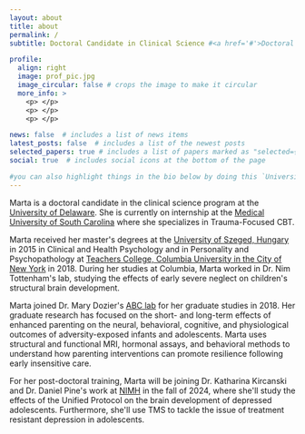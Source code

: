 ```yaml
---
layout: about
title: about
permalink: /
subtitle: Doctoral Candidate in Clinical Science #<a href='#'>Doctoral Candidate</a> #. Address. Contacts. Moto. Etc.

profile:
  align: right
  image: prof_pic.jpg
  image_circular: false # crops the image to make it circular
  more_info: >
    <p> </p>
    <p> </p>
    <p> </p>

news: false  # includes a list of news items
latest_posts: false  # includes a list of the newest posts
selected_papers: true # includes a list of papers marked as "selected={true}"
social: true  # includes social icons at the bottom of the page

#you can also highlight things in the bio below by doing this `University of Delaware (UD)`
---
```



Marta is a doctoral candidate in the clinical science program at the [University of Delaware](https://www.psych.udel.edu/graduate/areas-of-study/clinical-science). She is currently on internship at the [Medical University of South Carolina](https://medicine.musc.edu/departments/psychiatry/education/clinical-psychology) where she specializes in Trauma-Focused CBT.

Marta received her master's degrees at the [University of Szeged, Hungary](https://u-szeged.hu/english) in 2015 in Clinical and Health Psychology and in Personality and Psychopathology at [Teachers College, Columbia University in the City of New York](https://www.tc.columbia.edu/counseling-and-clinical-psychology/clinical/degrees--requirements/psychology-in-education-general-track-ma/) in 2018. During her studies at Columbia, Marta worked in Dr. Nim Tottenham's lab, studying the effects of early severe neglect on children's structural brain development.

Marta joined Dr. Mary Dozier's [ABC lab](https://www.abcintervention.org/) for her graduate studies in 2018. Her graduate research has focused on the short- and long-term effects of enhanced parenting on the neural, behavioral, cognitive, and physiological outcomes of adversity-exposed infants and adolescents. Marta uses structural and functional MRI, hormonal assays, and behavioral methods to understand how parenting interventions can promote resilience following early insensitive care.

For her post-doctoral training, Marta will be joining Dr. Katharina Kircanski and Dr. Daniel Pine's work at [NIMH](https://www.nimh.nih.gov/research/research-conducted-at-nimh/research-areas/clinics-and-labs/edb/sdan) in the fall of 2024, where she'll study the effects of the Unified Protocol on the brain development of depressed adolescents. Furthermore, she'll use TMS to tackle the issue of treatment resistant depression in adolescents.
